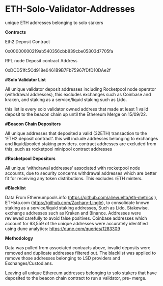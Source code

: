 # ETH-Solo-Validator-Addresses
unique ETH addresses belonging to solo stakers



**Contracts** 

Eth2 Deposit Contract

0x00000000219ab540356cbb839cbe05303d7705fa

RPL node Deposit contract Address

0xDCD51fc5Cd918e0461B9B7Fb75967fDfD10DAe2f

**#Solo Validator List**

All unique validator deposit addresses including Rocketpool node operator (withdrawal addresses), this excludes exchanges such as Coinbase and kraken, and staking as a service/liquid staking such as Lido.

this list is every solo validator owned address that made at least 1 valid deposit to the beacon chain up until the Ethereum Merge on 15/09/22. 

**#Beacon Chain Depositors**

All unique addresses that deposited a valid (32ETH) transaction to the ‘ETH2 deposit contract’. this will include addresses belonging to exchanges and liquid/pooled staking providers. contract addresses are excluded from this, such as rocketpool minipool contract addresses

**#Rocketpool Depositors**

All unique ‘withdrawal addresses’ associated with rocketpool node accounts, due to security concerns withdrawal addresses which are better fit for receiving any token distributions. This excludes rETH minters.

**#Blacklist**

Data From Ethereumpools.info (https://github.com/alrevuelta/eth-metrics ), ETHsta.com (https://github.com/Zachary-Lingle), to consolidate known staking as a service/liquid staking addresses, Such as Lido, Stakewise. exchange addresses such as Kraken and Binance.
Addresses were reviewed carefully to avoid false positives. Coinbase addresses which account for 63,559 of the unique addresses were accurately identified using dune analytics: https://dune.com/queries/1283309


**Methodology**

Data was pulled from associated contracts above, invalid deposits were removed and duplicate addresses filtered out. The blacklist was applied to remove those addresses belonging to LSD providers and Exchanges/Custodians.

Leaving all unique Ethereum addresses belonging to solo stakers that have deposited to the beacon chain contract to run a validator, pre- merge.
